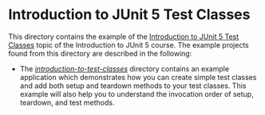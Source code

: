# Introduction to JUnit 5 Test Classes

This directory contains the example of the [Introduction to JUnit 5 Test Classes](https://www.cleantestautomation.com/topics/running-junit-5-tests/)  topic of the Introduction to JUnit 5 course. The example projects found from this directory are described in the following:

* The [_introduction-to-test-classes_](https://github.com/pkainulainen/clean-test-automation/tree/main/introduction-to-junit5/introduction-to-junit5-test-classes/introduction-to-test-classes) 
  directory contains an example application which demonstrates how you can create simple
  test classes and add both setup and teardown methods to your test classes. This example will
  also help you to understand the invocation order of setup, teardown, and test methods.